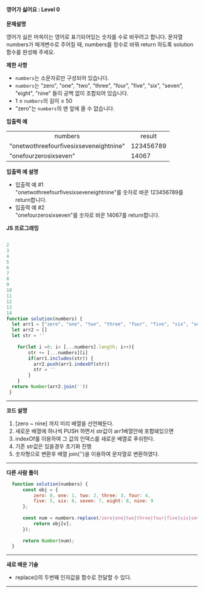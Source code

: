 #### 영어가 싫어요 : Level 0 

**문제설명** <br>

영어가 싫은 머쓱이는 영어로 표기되어있는 숫자를 수로 바꾸려고 합니다. 문자열 numbers가 매개변수로 주어질 때, numbers를 정수로 바꿔 return 하도록 solution 함수를 완성해 주세요.

**제한 사항** <br>
 - `numbers`는 소문자로만 구성되어 있습니다.
 - `numbers`는 "zero", "one", "two", "three", "four", "five", "six", "seven", "eight", "nine" 들이 공백 없이 조합되어 있습니다.
 - 1 ≤ `numbers`의 길이 ≤ 50
 - "zero"는 `numbers`의 맨 앞에 올 수 없습니다.

**입출력 예** <br>
<table>
<tr>
    <td colspan="1" align="center">numbers</td>
    <td colspan="1" align="center">result</td>
</tr>
<tr>
    <td colspan="1">"onetwothreefourfivesixseveneightnine"</td>
    <td colspan="1">123456789</td>
</tr>
<tr>
    <td colspan="1">"onefourzerosixseven"</td>
    <td colspan="1">14067</td>
</tr>
</table>

**입출력 예 설명** <br>

-  입출력 예 #1
 <br> "onetwothreefourfivesixseveneightnine"를 숫자로 바꾼 123456789를 return합니다.
-  입출력 예 #2
 <br> "onefourzerosixseven"를 숫자로 바꾼 14067를 return합니다.

**JS 프로그래밍**
```javascript

2
3
4
5
6
7
8
9
10
11
12
13
14
function solution(numbers) {
  let arr1 = ["zero", "one", "two", "three", "four", "five", "six", "seven", "eight", "nine"]
  let arr2 = []
  let str = ''
 
    for(let i =0; i< [...numbers].length; i++){
        str += [...numbers][i]
        if(arr1.includes(str)) {
          arr2.push(arr1.indexOf(str))
          str = ''
        }
    }
  return Number(arr2.join(''))
 }
```
***
**코드 설명**

1. [zero ~ nine] 까지 미리 배열을 선언해둔다.
2. 새로운 배열에 하나씩 PUSH 하면서 str값이 arr1배열안에 포함돼있으면 
3. indexOf를 이용하여 그 값의 인덱스를 새로운 배열로 푸쉬한다. 
4. 기존 str값은 있을경우 초기화 진행
5. 숫자형으로 변환후 배열 join('')을 이용하여 문자열로 변환하였다.

***
**다른 사람 풀이**
```javascript
  function solution(numbers) {
      const obj = {
          zero: 0, one: 1, two: 2, three: 3, four: 4,
          five: 5, six: 6, seven: 7, eight: 8, nine: 9
      };
  
      const num = numbers.replace(/zero|one|two|three|four|five|six|seven|eight|nine/g, (v) => {
          return obj[v];
      });
  
      return Number(num);
  }
```
***
**새로 배운 기술**
 
- replace()의 두번째 인자값을 함수로 전달할 수 있다.
***



